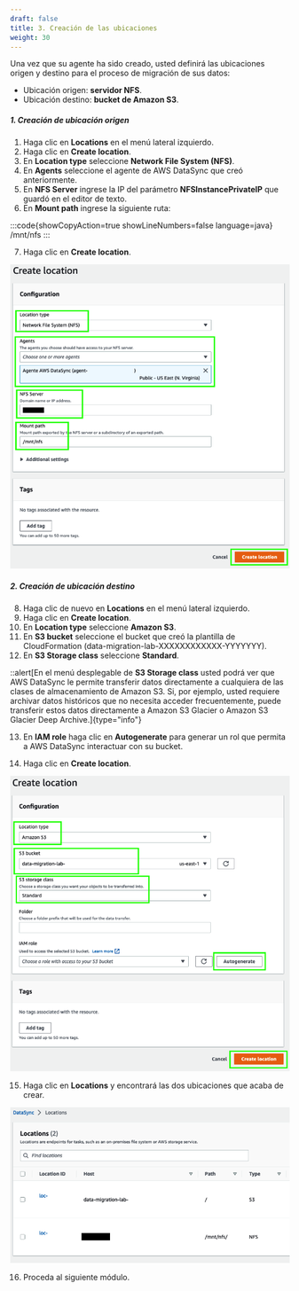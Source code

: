 ```yaml
---
draft: false
title: 3. Creación de las ubicaciones
weight: 30
---
```

Una vez que su agente ha sido creado, usted definirá las ubicaciones origen y destino para el proceso de migración de sus datos:

- Ubicación origen: **servidor NFS**.
- Ubicación destino: **bucket de Amazon S3**.

##### 1. Creación de ubicación origen

1. Haga clic en **Locations** en el menú lateral izquierdo.
2. Haga clic en **Create location**.
3. En **Location type** seleccione **Network File System (NFS)**.
4. En **Agents** seleccione el agente de AWS DataSync que creó anteriormente.
5. En **NFS Server** ingrese la IP del parámetro **NFSInstancePrivateIP** que guardó en el editor de texto.
6. En **Mount path** ingrese la siguiente ruta:

:::code{showCopyAction=true showLineNumbers=false language=java}
/mnt/nfs
:::

7. Haga clic en **Create location**.

![Ubicación origen](/static/images/ds/origen.png)

##### 2. Creación de ubicación destino

8. Haga clic de nuevo en **Locations** en el menú lateral izquierdo.
9. Haga clic en **Create location**.
10. En **Location type** seleccione **Amazon S3**.
11. En **S3 bucket** seleccione el bucket que creó la plantilla de CloudFormation (data-migration-lab-XXXXXXXXXXXX-YYYYYYY).
12. En **S3 Storage class** seleccione **Standard**.

::alert[En el menú desplegable de **S3 Storage class** usted podrá ver que AWS DataSync le permite transferir datos directamente a cualquiera de las clases de almacenamiento de Amazon S3. Si, por ejemplo, usted requiere archivar datos históricos que no necesita acceder frecuentemente, puede transferir estos datos directamente a Amazon S3 Glacier o Amazon S3 Glacier Deep Archive.]{type="info"}

13. En **IAM role** haga clic en **Autogenerate** para generar un rol que permita a AWS DataSync interactuar con su bucket.

14. Haga clic en **Create location**.

![Ubicación origen](/static/images/ds/destino.png)

15. Haga clic en **Locations** y encontrará las dos ubicaciones que acaba de crear.

![Ubicaciones](/static/images/ds/locations.png)

16. Proceda al siguiente módulo.
